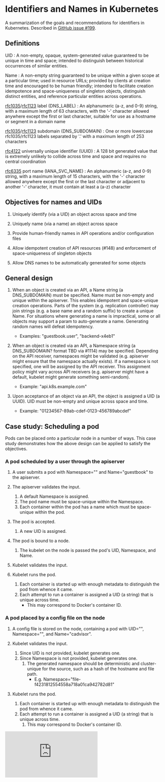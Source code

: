 # Identifiers and Names in Kubernetes

A summarization of the goals and recommendations for identifiers in Kubernetes.  Described in [GitHub issue #199](https://github.com/GoogleCloudPlatform/kubernetes/issues/199).


## Definitions

UID
: A non-empty, opaque, system-generated value guaranteed to be unique in time and space; intended to distinguish between historical occurrences of similar entities.

Name
: A non-empty string guaranteed to be unique within a given scope at a particular time; used in resource URLs; provided by clients at creation time and encouraged to be human friendly; intended to facilitate creation idempotence and space-uniqueness of singleton objects, distinguish distinct entities, and reference particular entities across operations.

[rfc1035](http://www.ietf.org/rfc/rfc1035.txt)/[rfc1123](http://www.ietf.org/rfc/rfc1123.txt) label (DNS_LABEL)
: An alphanumeric (a-z, and 0-9) string, with a maximum length of 63 characters, with the '-' character allowed anywhere except the first or last character, suitable for use as a hostname or segment in a domain name

[rfc1035](http://www.ietf.org/rfc/rfc1035.txt)/[rfc1123](http://www.ietf.org/rfc/rfc1123.txt) subdomain (DNS_SUBDOMAIN)
: One or more lowercase rfc1035/rfc1123 labels separated by '.' with a maximum length of 253 characters

[rfc4122](http://www.ietf.org/rfc/rfc4122.txt) universally unique identifier (UUID)
: A 128 bit generated value that is extremely unlikely to collide across time and space and requires no central coordination

[rfc6335](https://tools.ietf.org/rfc/rfc6335.txt) port name (IANA_SVC_NAME)
: An alphanumeric (a-z, and 0-9) string, with a maximum length of 15 characters, with the '-' character allowed anywhere except the first or the last character or adjacent to another '-' character, it must contain at least a (a-z) character

## Objectives for names and UIDs

1. Uniquely identify (via a UID) an object across space and time

2. Uniquely name (via a name) an object across space

3. Provide human-friendly names in API operations and/or configuration files

4. Allow idempotent creation of API resources (#148) and enforcement of space-uniqueness of singleton objects

5. Allow DNS names to be automatically generated for some objects


## General design

1. When an object is created via an API, a Name string (a DNS_SUBDOMAIN) must be specified.  Name must be non-empty and unique within the apiserver.  This enables idempotent and space-unique creation operations.  Parts of the system (e.g. replication controller) may join strings (e.g. a base name and a random suffix) to create a unique Name.  For situations where generating a name is impractical, some or all objects may support a param to auto-generate a name.  Generating random names will defeat idempotency.
   * Examples: "guestbook.user", "backend-x4eb1"

2. When an object is created via an API, a Namespace string (a DNS_SUBDOMAIN? format TBD via #1114) may be specified.  Depending on the API receiver, namespaces might be validated (e.g. apiserver might ensure that the namespace actually exists).  If a namespace is not specified, one will be assigned by the API receiver.  This assignment policy might vary across API receivers (e.g. apiserver might have a default, kubelet might generate something semi-random).
   * Example: "api.k8s.example.com"

3. Upon acceptance of an object via an API, the object is assigned a UID (a UUID).  UID must be non-empty and unique across space and time.
   * Example: "01234567-89ab-cdef-0123-456789abcdef"


## Case study: Scheduling a pod

Pods can be placed onto a particular node in a number of ways.  This case
study demonstrates how the above design can be applied to satisfy the
objectives.

### A pod scheduled by a user through the apiserver

1. A user submits a pod with Namespace="" and Name="guestbook" to the apiserver.

2. The apiserver validates the input.
   1. A default Namespace is assigned.
   2. The pod name must be space-unique within the Namespace.
   3. Each container within the pod has a name which must be space-unique within the pod.

3. The pod is accepted.
   1. A new UID is assigned.

4. The pod is bound to a node.
   1. The kubelet on the node is passed the pod's UID, Namespace, and Name.

5. Kubelet validates the input.

6. Kubelet runs the pod.
   1. Each container is started up with enough metadata to distinguish the pod from whence it came.
   2. Each attempt to run a container is assigned a UID (a string) that is unique across time.
      * This may correspond to Docker's container ID.

### A pod placed by a config file on the node

1. A config file is stored on the node, containing a pod with UID="", Namespace="", and Name="cadvisor".

2. Kubelet validates the input.
   1. Since UID is not provided, kubelet generates one.
   2. Since Namespace is not provided, kubelet generates one.
      1. The generated namespace should be deterministic and cluster-unique for the source, such as a hash of the hostname and file path.
         * E.g. Namespace="file-f4231812554558a718a01ca942782d81"

3. Kubelet runs the pod.
   1. Each container is started up with enough metadata to distinguish the pod from whence it came.
   2. Each attempt to run a container is assigned a UID (a string) that is unique across time.
      1. This may correspond to Docker's container ID.


[![Analytics](https://kubernetes-site.appspot.com/UA-36037335-10/GitHub/docs/design/identifiers.md?pixel)]()
